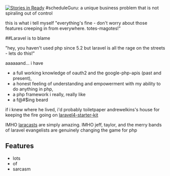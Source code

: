[![Stories in Ready](https://badge.waffle.io/HinchK/scheduleguru.png?label=ready&title=Ready)](https://waffle.io/HinchK/scheduleguru)
#scheduleGuru: a unique business problem that is not spiraling out of control

this is what i tell myself "everything's fine - don't worry about those features creeping in from everywhere.  totes-magotes!"

##Laravel is to blame

"hey, you haven't used php since 5.2 but laravel is all the rage on the streets - lets do this!"

aaaaaand...
i have
 *  a full working knowledge of oauth2 and the google-php-apis (past and present), 
 * a honest feeling of understanding and empowerment with my ability to do anything in php, 
 * a php framework i really, really like
 * a f@#$ing beard


if i knew where he lived, i'd probably toiletpaper andrewelkins's house for keeping the fire going on  [laravel4-starter-kit](https://github.com/andrewelkins/laravel4-starter-kit)

IMHO [laracasts](https://laracasts.com) are simply amazing. IMHO jeff, taylor, and the merry bands of laravel evangelists are genuinely changing the game for php


## Features

* lots
* of
* sarcasm
